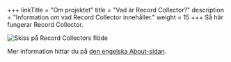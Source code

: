 +++
linkTitle = "Om projektet"
title = "Vad är Record Collector?"
description = "Information om vad Record Collector innehåller."
weight = 15
+++
Så här fungerar Record Collector.

![Skiss på Record Collectors flöde](/files/flow.png)

Mer information hittar du på [den engelska About-sidan](/en/pages/about/).
